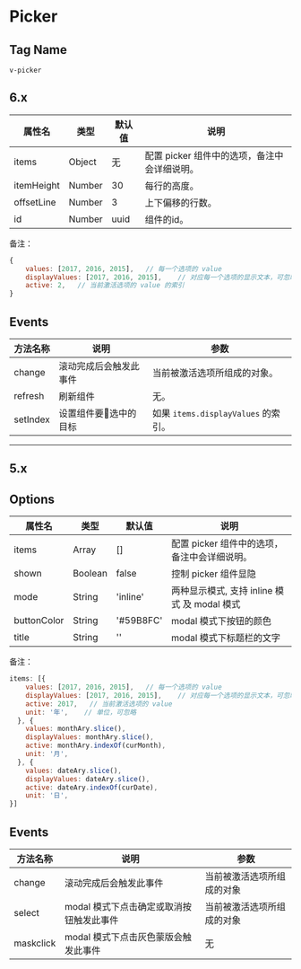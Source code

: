 # Picker

## Tag Name

`v-picker`

## 6.x
属性名   |    类型    |    默认值    |   说明
----    | ----      | ----        | ----    |
items | Object | 无 | 配置 picker 组件中的选项，备注中会详细说明。
itemHeight | Number | 30 | 每行的高度。
offsetLine | Number | 3 | 上下偏移的行数。
id | Number | uuid | 组件的id。

备注：

```js
{
    values: [2017, 2016, 2015],   // 每一个选项的 value
    displayValues: [2017, 2016, 2015],    // 对应每一个选项的显示文本，可忽略，如果忽略 displayValues === values
    active: 2,   // 当前激活选项的 value 的索引
}
```

## Events
方法名称   |    说明    |    参数    |
----    | ----      | ----        |
change | 滚动完成后会触发此事件 | 当前被激活选项所组成的对象。
refresh | 刷新组件 | 无。
setIndex| 设置组件要选中的目标| 如果 `items.displayValues` 的索引。

---

## 5.x

## Options

属性名   |    类型    |    默认值    |   说明
----    | ----      | ----        | ----    |
items | Array | [] | 配置 picker 组件中的选项，备注中会详细说明。
shown | Boolean | false | 控制 picker 组件显隐
mode | String | 'inline' | 两种显示模式, 支持 inline 模式 及 modal 模式
buttonColor | String | '#59B8FC' | modal 模式下按钮的颜色
title | String | '' | modal 模式下标题栏的文字


备注：
```js
items: [{
    values: [2017, 2016, 2015],   // 每一个选项的 value
    displayValues: [2017, 2016, 2015],    // 对应每一个选项的显示文本，可忽略
    active: 2017,   // 当前激活选项的 value
    unit: '年',    // 单位，可忽略
  }, {
    values: monthAry.slice(),
    displayValues: monthAry.slice(),
    active: monthAry.indexOf(curMonth),
    unit: '月',
  }, {
    values: dateAry.slice(),
    displayValues: dateAry.slice(),
    active: dateAry.indexOf(curDate),
    unit: '日',
}]

```


## Events
方法名称   |    说明    |    参数    |
----    | ----      | ----        |
change | 滚动完成后会触发此事件 | 当前被激活选项所组成的对象
select | modal 模式下点击确定或取消按钮触发此事件 | 当前被激活选项所组成的对象
maskclick | modal 模式下点击灰色蒙版会触发此事件 | 无
